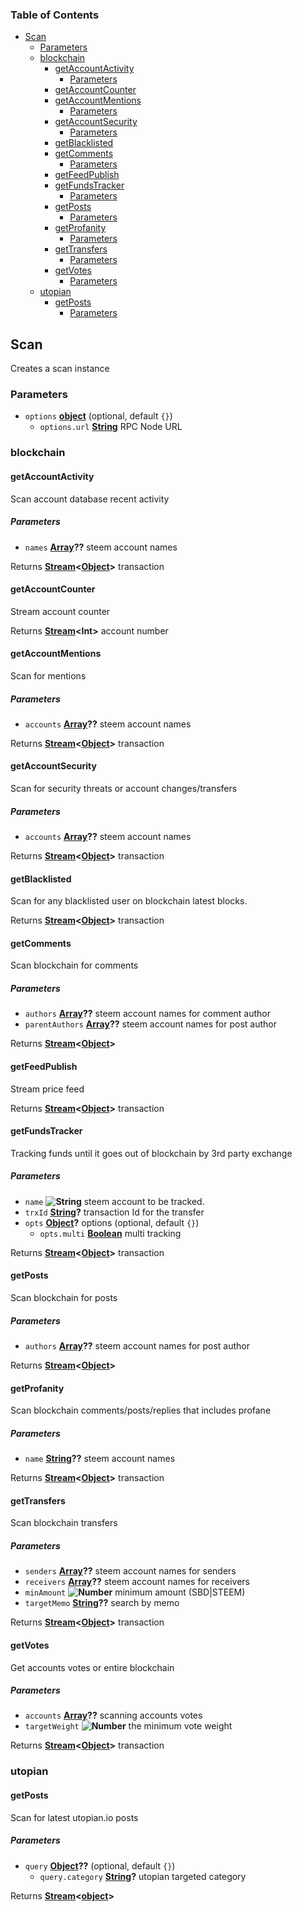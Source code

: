 <!-- Generated by documentation.js. Update this documentation by updating the source code. -->

### Table of Contents

-   [Scan][1]
    -   [Parameters][2]
    -   [blockchain][3]
        -   [getAccountActivity][4]
            -   [Parameters][5]
        -   [getAccountCounter][6]
        -   [getAccountMentions][7]
            -   [Parameters][8]
        -   [getAccountSecurity][9]
            -   [Parameters][10]
        -   [getBlacklisted][11]
        -   [getComments][12]
            -   [Parameters][13]
        -   [getFeedPublish][14]
        -   [getFundsTracker][15]
            -   [Parameters][16]
        -   [getPosts][17]
            -   [Parameters][18]
        -   [getProfanity][19]
            -   [Parameters][20]
        -   [getTransfers][21]
            -   [Parameters][22]
        -   [getVotes][23]
            -   [Parameters][24]
    -   [utopian][25]
        -   [getPosts][26]
            -   [Parameters][27]

## Scan

Creates a scan instance

### Parameters

-   `options` **[object][28]**  (optional, default `{}`)
    -   `options.url` **[String][29]** RPC Node URL

### blockchain

#### getAccountActivity

Scan account database recent activity

##### Parameters

-   `names` **[Array][30]??** steem account names

Returns **[Stream][31]&lt;[Object][28]>** transaction

#### getAccountCounter

Stream account counter

Returns **[Stream][31]&lt;Int>** account number

#### getAccountMentions

Scan for mentions

##### Parameters

-   `accounts` **[Array][30]??** steem account names

Returns **[Stream][31]&lt;[Object][28]>** transaction

#### getAccountSecurity

Scan for security threats or account changes/transfers

##### Parameters

-   `accounts` **[Array][30]??** steem account names

Returns **[Stream][31]&lt;[Object][28]>** transaction

#### getBlacklisted

Scan for any blacklisted user on blockchain latest blocks.

Returns **[Stream][31]&lt;[Object][28]>** transaction

#### getComments

Scan blockchain for comments

##### Parameters

-   `authors` **[Array][30]??** steem account names for comment author
-   `parentAuthors` **[Array][30]??** steem account names for post author

Returns **[Stream][31]&lt;[Object][28]>** 

#### getFeedPublish

Stream price feed

Returns **[Stream][31]&lt;[Object][28]>** transaction

#### getFundsTracker

Tracking funds until it goes out of blockchain by 3rd party exchange

##### Parameters

-   `name` **![String][29]** steem account to be tracked.
-   `trxId` **[String][29]?** transaction Id for the transfer
-   `opts` **[Object][28]?** options (optional, default `{}`)
    -   `opts.multi` **[Boolean][32]** multi tracking

Returns **[Stream][31]&lt;[Object][28]>** transaction

#### getPosts

Scan blockchain for posts

##### Parameters

-   `authors` **[Array][30]??** steem account names for post author

Returns **[Stream][31]&lt;[Object][28]>** 

#### getProfanity

Scan blockchain comments/posts/replies that includes profane

##### Parameters

-   `name` **[String][29]??** steem account names

Returns **[Stream][31]&lt;[Object][28]>** transaction

#### getTransfers

Scan blockchain transfers

##### Parameters

-   `senders` **[Array][30]??** steem account names for senders
-   `receivers` **[Array][30]??** steem account names for receivers
-   `minAmount` **![Number][33]** minimum amount (SBD|STEEM)
-   `targetMemo` **[String][29]??** search by memo

Returns **[Stream][31]&lt;[Object][28]>** transaction

#### getVotes

Get accounts votes or entire blockchain

##### Parameters

-   `accounts` **[Array][30]??** scanning accounts votes
-   `targetWeight` **![Number][33]** the minimum vote weight

Returns **[Stream][31]&lt;[Object][28]>** transaction

### utopian

#### getPosts

Scan for latest utopian.io posts

##### Parameters

-   `query` **[Object][28]??**  (optional, default `{}`)
    -   `query.category` **[String][29]?** utopian targeted category

Returns **[Stream][31]&lt;[object][28]>** 

[1]: #scan

[2]: #parameters

[3]: #blockchain

[4]: #getaccountactivity

[5]: #parameters-1

[6]: #getaccountcounter

[7]: #getaccountmentions

[8]: #parameters-2

[9]: #getaccountsecurity

[10]: #parameters-3

[11]: #getblacklisted

[12]: #getcomments

[13]: #parameters-4

[14]: #getfeedpublish

[15]: #getfundstracker

[16]: #parameters-5

[17]: #getposts

[18]: #parameters-6

[19]: #getprofanity

[20]: #parameters-7

[21]: #gettransfers

[22]: #parameters-8

[23]: #getvotes

[24]: #parameters-9

[25]: #utopian

[26]: #getposts-1

[27]: #parameters-10

[28]: https://developer.mozilla.org/docs/Web/JavaScript/Reference/Global_Objects/Object

[29]: https://developer.mozilla.org/docs/Web/JavaScript/Reference/Global_Objects/String

[30]: https://developer.mozilla.org/docs/Web/JavaScript/Reference/Global_Objects/Array

[31]: https://nodejs.org/api/stream.html

[32]: https://developer.mozilla.org/docs/Web/JavaScript/Reference/Global_Objects/Boolean

[33]: https://developer.mozilla.org/docs/Web/JavaScript/Reference/Global_Objects/Number
